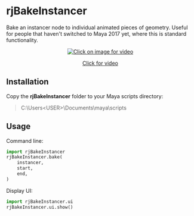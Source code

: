 # rjBakeInstancer
Bake an instancer node to individual animated pieces of geometry. Useful for people that haven't switched to Maya 2017 yet, where this is standard functionality.

<a href="https://vimeo.com/188421440" target="_blank"><p align="center"><img src="https://i.vimeocdn.com/video/598481945_640.webp" alt="Click on image for video"></p></a><a href="https://vimeo.com/188421440" target="_blank"><p align="center">Click for video</p></a>

## Installation
Copy the **rjBakeInstancer** folder to your Maya scripts directory:
> C:\Users\<USER>\Documents\maya\scripts

## Usage
Command line:
```python
import rjBakeInstancer
rjBakeInstancer.bake(
    instancer,
    start,
    end,
)
```

Display UI:
```python
import rjBakeInstancer.ui
rjBakeInstancer.ui.show()
```

